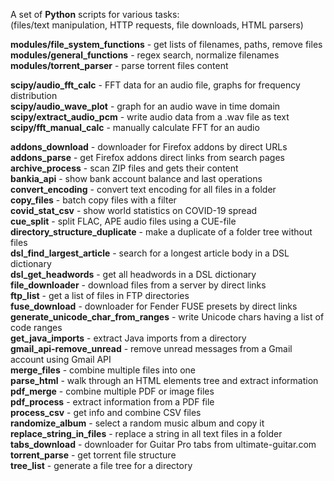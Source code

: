 A set of **Python** scripts for various tasks:<br>
(files/text manipulation, HTTP requests, file downloads, HTML parsers)

**modules/file_system_functions** - get lists of filenames, paths, remove files  
**modules/general_functions** - regex search, normalize filenames  
**modules/torrent_parser** - parse torrent files content

**scipy/audio_fft_calc** - FFT data for an audio file, graphs for frequency distribution  
**scipy/audio_wave_plot** - graph for an audio wave in time domain  
**scipy/extract_audio_pcm** - write audio data from a .wav file as text  
**scipy/fft_manual_calc** - manually calculate FFT for an audio  

**addons_download** - downloader for Firefox addons by direct URLs  
**addons_parse** - get Firefox addons direct links from search pages  
**archive_process** - scan ZIP files and gets their content  
**bankia_api** - show bank account balance and last operations  
**convert_encoding** - convert text encoding for all files in a folder  
**copy_files** - batch copy files with a filter  
**covid_stat_csv** - show world statistics on COVID-19 spread  
**cue_split** - split FLAC, APE audio files using a CUE-file  
**directory_structure_duplicate** - make a duplicate of a folder tree without files  
**dsl_find_largest_article** - search for a longest article body in a DSL dictionary  
**dsl_get_headwords** - get all headwords in a DSL dictionary  
**file_downloader** - download files from a server by direct links  
**ftp_list** - get a list of files in FTP directories  
**fuse_download** - downloader for Fender FUSE presets by direct links  
**generate_unicode_char_from_ranges** - write Unicode chars having a list of code ranges  
**get_java_imports** - extract Java imports from a directory  
**gmail_api-remove_unread** - remove unread messages from a Gmail account using Gmail API  
**merge_files** - combine multiple files into one  
**parse_html** - walk through an HTML elements tree and extract information  
**pdf_merge** - combine multiple PDF or image files  
**pdf_process** - extract information from a PDF file  
**process_csv** - get info and combine CSV files  
**randomize_album** - select a random music album and copy it  
**replace_string_in_files** - replace a string in all text files in a folder  
**tabs_download** - downloader for Guitar Pro tabs from ultimate-guitar.com  
**torrent_parse** - get torrent file structure  
**tree_list** - generate a file tree for a directory
